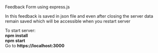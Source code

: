 Feedback Form using express.js

In this feedback is saved in json file and even after closing the server data remain saved which will be accessible when you restart server 

To start server: </br>
<b>npm install</b> </br>
<b>npm start</b> </br>
Go to <b>https://localhost:3000</b>
